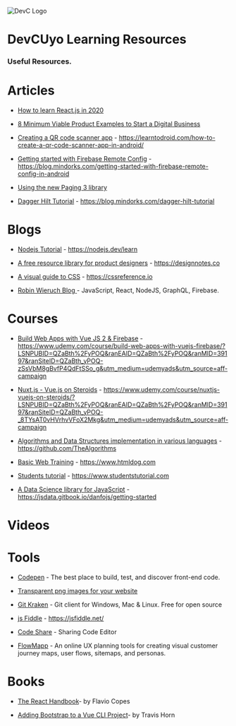 ![DevC Logo](https://avatars3.githubusercontent.com/u/68395191?s=200&v=4)
# DevCUyo Learning Resources

### Useful Resources.

# Articles

- [How to learn React.js in 2020](https://www.robinwieruch.de/learn-React-Js)

- [8 Minimum Viable Product Examples to Start a Digital Business](https://mlsdev.com/blog/minimum-viable-product-examples)

- [Creating a QR code scanner app](https://learntodroid.com/how-to-create-a-qr-code-scanner-app-in-android/) - https://learntodroid.com/how-to-create-a-qr-code-scanner-app-in-android/

- [Getting started with Firebase Remote Config](https://blog.mindorks.com/getting-started-with-firebase-remote-config-in-android) - https://blog.mindorks.com/getting-started-with-firebase-remote-config-in-android

- [Using the new Paging 3 library](https://proandroiddev.com/how-to-use-the-paging-3-library-in-android-5d128bb5b1d8)

- [Dagger Hilt Tutorial](https://blog.mindorks.com/dagger-hilt-tutorial) - https://blog.mindorks.com/dagger-hilt-tutorial


# Blogs

- [Nodejs Tutorial](https://nodejs.dev/learn) - https://nodejs.dev/learn

- [A free resource library for product designers](https://designnotes.co) - https://designnotes.co

- [A visual guide to CSS](https://cssreference.io) - https://cssreference.io

- [Robin Wieruch Blog ](https://www.robinwieruch.de/blog) - JavaScript, React, NodeJS, GraphQL, Firebase.

# Courses

- [Build Web Apps with Vue JS 2 & Firebase](https://www.udemy.com/course/build-web-apps-with-vuejs-firebase/?LSNPUBID=QZaBth%2FyPOQ&ranEAID=QZaBth%2FyPOQ&ranMID=39197&ranSiteID=QZaBth_yPOQ-zSsVbM8gBvfP4QdFtSSo_g&utm_medium=udemyads&utm_source=aff-campaign) - https://www.udemy.com/course/build-web-apps-with-vuejs-firebase/?LSNPUBID=QZaBth%2FyPOQ&ranEAID=QZaBth%2FyPOQ&ranMID=39197&ranSiteID=QZaBth_yPOQ-zSsVbM8gBvfP4QdFtSSo_g&utm_medium=udemyads&utm_source=aff-campaign

- [Nuxt.js - Vue.js on Steroids](https://www.udemy.com/course/nuxtjs-vuejs-on-steroids/?LSNPUBID=QZaBth%2FyPOQ&ranEAID=QZaBth%2FyPOQ&ranMID=39197&ranSiteID=QZaBth_yPOQ-_8TYsAT0vHVrhvVFoX2Mkg&utm_medium=udemyads&utm_source=aff-campaign) - https://www.udemy.com/course/nuxtjs-vuejs-on-steroids/?LSNPUBID=QZaBth%2FyPOQ&ranEAID=QZaBth%2FyPOQ&ranMID=39197&ranSiteID=QZaBth_yPOQ-_8TYsAT0vHVrhvVFoX2Mkg&utm_medium=udemyads&utm_source=aff-campaign

- [Algorithms and Data Structures implementation in various languages](https://github.com/TheAlgorithms) - https://github.com/TheAlgorithms

- [Basic Web Training](https://www.htmldog.com) - https://www.htmldog.com

- [Students tutorial](https://www.studentstutorial.com) - https://www.studentstutorial.com 

- [A Data Science library for JavaScript](https://jsdata.gitbook.io/danfojs) - https://jsdata.gitbook.io/danfojs/getting-started

# Videos

# Tools

- [Codepen](https://codepen.io/) - The best place to build, test, and discover front-end code.

- [Transparent png images for your website](https://cleanpng.com)

- [Git Kraken](https://www.gitkraken.com/) - Git client for Windows, Mac & Linux. Free for open source 

- [js Fiddle](https://jsfiddle.net/) - https://jsfiddle.net/


- [Code Share](https://codeshare.io/) - Sharing Code Editor

- [FlowMapp](https://flowmapp.com) - An online UX  planning tools for creating visual customer journey maps, user flows, sitemaps, and personas.

 # Books
- [The React Handbook](https://flaviocopes.com/page/react-handbook/)- by Flavio Copes

- [Adding Bootstrap to a Vue CLI Project](https://travishorn.com/adding-bootstrap-to-a-vue-cli-project-98c2a30e0ed0)- by Travis Horn
